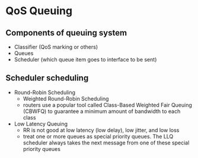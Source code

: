 # QoS Queuing

## Components of queuing system
- Classifier (QoS marking or others)
- Queues
- Scheduler (which queue item goes to interface to be sent)

## Scheduler scheduling
- Round-Robin Scheduling
    - Weighted Round-Robin Scheduling
    - routers use a popular tool called Class-Based Weighted Fair Queuing (CBWFQ) to guarantee a minimum amount of bandwidth to each class
- Low Latency Queuing
    - RR is not good at low latency (low delay), low jitter, and low loss
    - treat one or more queues as special priority queues. The LLQ scheduler always takes the next message from one of these special priority queues